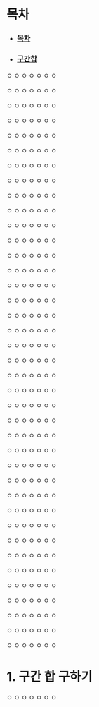 

# 목차
- ### [목차](#목차)
- ### [구간합](#1-구간-합-구하기)
ㅇ
ㅇ
ㅇ
ㅇ
ㅇ
ㅇ
ㅇ

ㅇ
ㅇ
ㅇ
ㅇ
ㅇ
ㅇ
ㅇ

ㅇ
ㅇ
ㅇ
ㅇ
ㅇ
ㅇ
ㅇ

ㅇ
ㅇ
ㅇ
ㅇ
ㅇ
ㅇ
ㅇ

ㅇ
ㅇ
ㅇ
ㅇ
ㅇ
ㅇ
ㅇ

ㅇ
ㅇ
ㅇ
ㅇ
ㅇ
ㅇ
ㅇ

ㅇ
ㅇ
ㅇ
ㅇ
ㅇ
ㅇ
ㅇ

ㅇ
ㅇ
ㅇ
ㅇ
ㅇ
ㅇ
ㅇ

ㅇ
ㅇ
ㅇ
ㅇ
ㅇ
ㅇ
ㅇ

ㅇ
ㅇ
ㅇ
ㅇ
ㅇ
ㅇ
ㅇ

ㅇ
ㅇ
ㅇ
ㅇ
ㅇ
ㅇ
ㅇ

ㅇ
ㅇ
ㅇ
ㅇ
ㅇ
ㅇ
ㅇ

ㅇ
ㅇ
ㅇ
ㅇ
ㅇ
ㅇ
ㅇ

ㅇ
ㅇ
ㅇ
ㅇ
ㅇ
ㅇ
ㅇ

ㅇ
ㅇ
ㅇ
ㅇ
ㅇ
ㅇ
ㅇ

ㅇ
ㅇ
ㅇ
ㅇ
ㅇ
ㅇ
ㅇ

ㅇ
ㅇ
ㅇ
ㅇ
ㅇ
ㅇ
ㅇ

ㅇ
ㅇ
ㅇ
ㅇ
ㅇ
ㅇ
ㅇ

ㅇ
ㅇ
ㅇ
ㅇ
ㅇ
ㅇ
ㅇ

ㅇ
ㅇ
ㅇ
ㅇ
ㅇ
ㅇ
ㅇ

ㅇ
ㅇ
ㅇ
ㅇ
ㅇ
ㅇ
ㅇ

ㅇ
ㅇ
ㅇ
ㅇ
ㅇ
ㅇ
ㅇ

ㅇ
ㅇ
ㅇ
ㅇ
ㅇ
ㅇ
ㅇ

ㅇ
ㅇ
ㅇ
ㅇ
ㅇ
ㅇ
ㅇ

ㅇ
ㅇ
ㅇ
ㅇ
ㅇ
ㅇ
ㅇ

ㅇ
ㅇ
ㅇ
ㅇ
ㅇ
ㅇ
ㅇ

ㅇ
ㅇ
ㅇ
ㅇ
ㅇ
ㅇ
ㅇ

ㅇ
ㅇ
ㅇ
ㅇ
ㅇ
ㅇ
ㅇ

ㅇ
ㅇ
ㅇ
ㅇ
ㅇ
ㅇ
ㅇ

ㅇ
ㅇ
ㅇ
ㅇ
ㅇ
ㅇ
ㅇ

ㅇ
ㅇ
ㅇ
ㅇ
ㅇ
ㅇ
ㅇ

ㅇ
ㅇ
ㅇ
ㅇ
ㅇ
ㅇ
ㅇ

ㅇ
ㅇ
ㅇ
ㅇ
ㅇ
ㅇ
ㅇ

ㅇ
ㅇ
ㅇ
ㅇ
ㅇ
ㅇ
ㅇ

ㅇ
ㅇ
ㅇ
ㅇ
ㅇ
ㅇ
ㅇ

ㅇ
ㅇ
ㅇ
ㅇ
ㅇ
ㅇ
ㅇ

ㅇ
ㅇ
ㅇ
ㅇ
ㅇ
ㅇ
ㅇ

ㅇ
ㅇ
ㅇ
ㅇ
ㅇ
ㅇ
ㅇ

ㅇ
ㅇ
ㅇ
ㅇ
ㅇ
ㅇ
ㅇ


# 1. 구간 합 구하기
ㅇ
ㅇ
ㅇ
ㅇ
ㅇ
ㅇ
ㅇ

